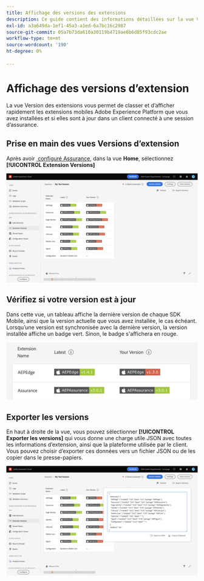 ```yaml
---
title: Affichage des versions des extensions
description: Ce guide contient des informations détaillées sur la vue Versions des extensions dans Adobe Experience Platform Assurance.
exl-id: a3a649da-1ef1-45a3-a1ed-6a7bc16c2987
source-git-commit: 05a7b73da610a30119b4719ae6b6d85f93cdc2ae
workflow-type: tm+mt
source-wordcount: '190'
ht-degree: 0%

---
```


# Affichage des versions d’extension

La vue Version des extensions vous permet de classer et d’afficher rapidement les extensions mobiles Adobe Experience Platform que vous avez installées et si elles sont à jour dans un client connecté à une session d’assurance.

## Prise en main des vues Versions d’extension

Après avoir [&#x200B; configuré Assurance](../tutorials/implement-assurance.md), dans la vue **Home**, sélectionnez **[!UICONTROL Extension Versions]**

![Versions d’extension](./images/versions/versions-extension.png)

## Vérifiez si votre version est à jour

Dans cette vue, un tableau affiche la dernière version de chaque SDK Mobile, ainsi que la version actuelle que vous avez installée, le cas échéant. Lorsqu’une version est synchronisée avec la dernière version, la version installée affiche un badge vert. Sinon, le badge s&#39;affichera en rouge.

![Comparaison des versions d’extension](./images/versions/versions-extension-version.png)

## Exporter les versions

En haut à droite de la vue, vous pouvez sélectionner **[!UICONTROL Exporter les versions]** qui vous donne une charge utile JSON avec toutes les informations d’extension, ainsi que la plateforme utilisée par le client. Vous pouvez choisir d’exporter ces données vers un fichier JSON ou de les copier dans le presse-papiers.

![Exportation de versions d’extension](./images/versions/versions-extension-export.png)
